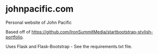 # johnpacific.com
Personal website of John Pacific

Based off of https://github.com/IronSummitMedia/startbootstrap-stylish-portfolio.

Uses Flask and Flask-Bootstrap - See the requirements.txt file.
